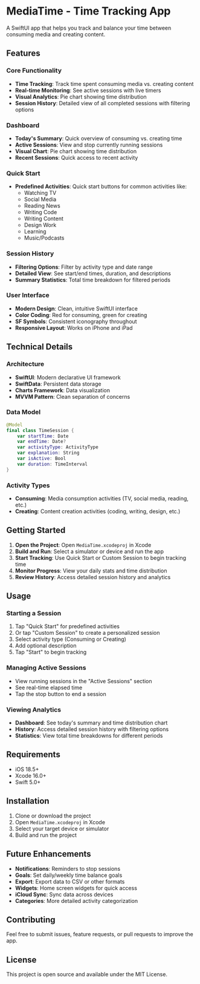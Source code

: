 # MediaTime - Time Tracking App

A SwiftUI app that helps you track and balance your time between consuming media and creating content.

## Features

###  Core Functionality
- **Time Tracking**: Track time spent consuming media vs. creating content
- **Real-time Monitoring**: See active sessions with live timers
- **Visual Analytics**: Pie chart showing time distribution
- **Session History**: Detailed view of all completed sessions with filtering options

###  Dashboard
- **Today's Summary**: Quick overview of consuming vs. creating time
- **Active Sessions**: View and stop currently running sessions
- **Visual Chart**: Pie chart showing time distribution
- **Recent Sessions**: Quick access to recent activity

###  Quick Start
- **Predefined Activities**: Quick start buttons for common activities like:
  - Watching TV
  - Social Media
  - Reading News
  - Writing Code
  - Writing Content
  - Design Work
  - Learning
  - Music/Podcasts

###  Session History
- **Filtering Options**: Filter by activity type and date range
- **Detailed View**: See start/end times, duration, and descriptions
- **Summary Statistics**: Total time breakdown for filtered periods

###  User Interface
- **Modern Design**: Clean, intuitive SwiftUI interface
- **Color Coding**: Red for consuming, green for creating
- **SF Symbols**: Consistent iconography throughout
- **Responsive Layout**: Works on iPhone and iPad

## Technical Details

### Architecture
- **SwiftUI**: Modern declarative UI framework
- **SwiftData**: Persistent data storage
- **Charts Framework**: Data visualization
- **MVVM Pattern**: Clean separation of concerns

### Data Model
```swift
@Model
final class TimeSession {
    var startTime: Date
    var endTime: Date?
    var activityType: ActivityType
    var explanation: String
    var isActive: Bool
    var duration: TimeInterval
}
```

### Activity Types
- **Consuming**: Media consumption activities (TV, social media, reading, etc.)
- **Creating**: Content creation activities (coding, writing, design, etc.)

## Getting Started

1. **Open the Project**: Open `MediaTime.xcodeproj` in Xcode
2. **Build and Run**: Select a simulator or device and run the app
3. **Start Tracking**: Use Quick Start or Custom Session to begin tracking time
4. **Monitor Progress**: View your daily stats and time distribution
5. **Review History**: Access detailed session history and analytics

## Usage

### Starting a Session
1. Tap "Quick Start" for predefined activities
2. Or tap "Custom Session" to create a personalized session
3. Select activity type (Consuming or Creating)
4. Add optional description
5. Tap "Start" to begin tracking

### Managing Active Sessions
- View running sessions in the "Active Sessions" section
- See real-time elapsed time
- Tap the stop button to end a session

### Viewing Analytics
- **Dashboard**: See today's summary and time distribution chart
- **History**: Access detailed session history with filtering options
- **Statistics**: View total time breakdowns for different periods

## Requirements

- iOS 18.5+
- Xcode 16.0+
- Swift 5.0+

## Installation

1. Clone or download the project
2. Open `MediaTime.xcodeproj` in Xcode
3. Select your target device or simulator
4. Build and run the project

## Future Enhancements

- **Notifications**: Reminders to stop sessions
- **Goals**: Set daily/weekly time balance goals
- **Export**: Export data to CSV or other formats
- **Widgets**: Home screen widgets for quick access
- **iCloud Sync**: Sync data across devices
- **Categories**: More detailed activity categorization

## Contributing

Feel free to submit issues, feature requests, or pull requests to improve the app.

## License

This project is open source and available under the MIT License. 
